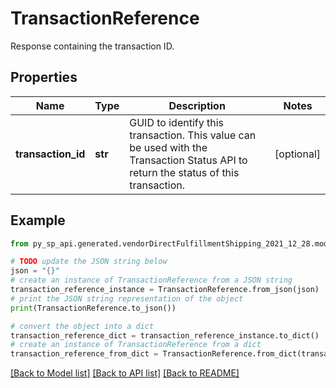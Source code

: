 # TransactionReference

Response containing the transaction ID.

## Properties

Name | Type | Description | Notes
------------ | ------------- | ------------- | -------------
**transaction_id** | **str** | GUID to identify this transaction. This value can be used with the Transaction Status API to return the status of this transaction. | [optional] 

## Example

```python
from py_sp_api.generated.vendorDirectFulfillmentShipping_2021_12_28.models.transaction_reference import TransactionReference

# TODO update the JSON string below
json = "{}"
# create an instance of TransactionReference from a JSON string
transaction_reference_instance = TransactionReference.from_json(json)
# print the JSON string representation of the object
print(TransactionReference.to_json())

# convert the object into a dict
transaction_reference_dict = transaction_reference_instance.to_dict()
# create an instance of TransactionReference from a dict
transaction_reference_from_dict = TransactionReference.from_dict(transaction_reference_dict)
```
[[Back to Model list]](../README.md#documentation-for-models) [[Back to API list]](../README.md#documentation-for-api-endpoints) [[Back to README]](../README.md)


